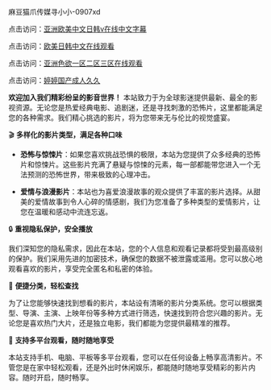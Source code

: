 麻豆猫爪传媒寻小小-0907xd

点击访问：<a href="https://heiliaowzu4ur.pages.dev">亚洲欧美中文日韩v在线中文字幕</a>

点击访问：<a href="https://heiliaoxqkkct.pages.dev">欧美日韩中文在线观看</a>

点击访问：<a href="https://heiliaoll4qsx.pages.dev">亚洲色欲一区二区三区在线观看</a>

点击访问：<a href="https://heiliao2dmwwy.pages.dev">婷婷国产成人久久</a>

**欢迎加入我们精彩纷呈的影音世界！** 本站致力于为全球影迷提供最新、最全的影视资源。无论您是热爱经典电影、追剧迷，还是寻找刺激的恐怖片，这里都能满足您的各种需求。我们精心挑选的影片，将为您带来无与伦比的视觉盛宴。

🎬 **多样化的影片类型，满足各种口味**

- **恐怖与惊悚片**：如果您喜欢挑战恐惧的极限，本站为您提供了众多经典的恐怖片和惊悚片。这些影片充满了悬疑与惊悚的元素，每一部都能带您进入一个无法预测的恐怖世界，带来极致的心理冲击。

- **爱情与浪漫影片**：本站也为喜爱浪漫故事的观众提供了丰富的影片选择。从甜美的爱情故事到令人心碎的情感剧，我们为您准备了多种类型的爱情影片，让您在温暖和感动中流连忘返。

🔒 **重视隐私保护，安全播放**

我们深知您的隐私需求，因此在本站，您的个人信息和观看记录都将受到最高级别的保护。我们采用先进的加密技术，确保您的数据不被泄露或滥用。您可以放心地观看喜欢的影片，享受完全匿名和私密的体验。

🎥 **便捷分类，轻松查找**

为了让您能够快速找到想看的影片，本站设有清晰的影片分类系统。您可以根据类型、导演、主演、上映年份等多种方式进行筛选，快速找到符合您兴趣的影片。无论您是喜欢热门大片，还是独立电影，我们都能为您提供最精准的推荐。

📱 **支持多平台观看，随时随地享受**

本站支持手机、电脑、平板等多平台观看，您可以在任何设备上畅享高清影片。不管您是在家中轻松观看，还是外出时休闲娱乐，都能随时随地享受精彩的影片内容。随时开启，随时畅享。

<span style="display:none;">[Canonical link]( https://github.com/dd098/78918 ）</span>
